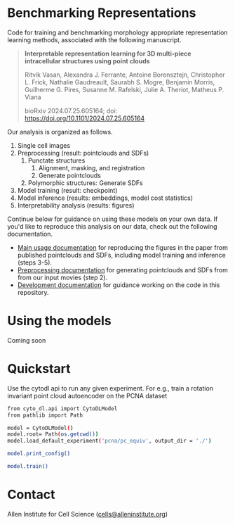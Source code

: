 # Benchmarking Representations

Code for training and benchmarking morphology appropriate representation learning methods, associated with the following manuscript.

> **Interpretable representation learning for 3D multi-piece intracellular structures using point clouds**
>
> Ritvik Vasan, Alexandra J. Ferrante, Antoine Borensztejn, Christopher L. Frick, Nathalie Gaudreault, Saurabh S. Mogre, Benjamin Morris, Guilherme G. Pires, Susanne M. Rafelski, Julie A. Theriot, Matheus P. Viana
>
> bioRxiv 2024.07.25.605164; doi: https://doi.org/10.1101/2024.07.25.605164

Our analysis is organized as follows.

1. Single cell images
2. Preprocessing (result: pointclouds and SDFs)
   1. Punctate structures
      1. Alignment, masking, and registration
      2. Generate pointclouds
   2. Polymorphic structures: Generate SDFs
3. Model training (result: checkpoint)
4. Model inference (results: embeddings, model cost statistics)
5. Interpretability analysis (results: figures)

Continue below for guidance on using these models on your own data.
If you'd like to reproduce this analysis on our data, check out the following documentation.

- [Main usage documentation](./docs/USAGE.md) for reproducing the figures in the paper from published pointclouds and SDFs, including model training and inference (steps 3-5).
- [Preprocessing documentation](./docs/PREPROCESSING.md) for generating pointclouds and SDFs from from our input movies (step 2).
- [Development documentation](./docs/DEVELOPMENT.md) for guidance working on the code in this repository.

# Using the models

Coming soon

# Quickstart

Use the cytodl api to run any given experiment. For e.g., train a rotation invariant point cloud autoencoder on the PCNA dataset

```bash
from cyto_dl.api import CytoDLModel
from pathlib import Path

model = CytoDLModel()
model.root= Path(os.getcwd())
model.load_default_experiment('pcna/pc_equiv', output_dir = './')

model.print_config()

model.train()
```

# Contact

Allen Institute for Cell Science (cells@alleninstitute.org)
